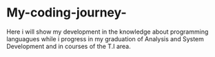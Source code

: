 # My-coding-journey-
Here i will show my development in the knowledge about programming languagues while i progress in my graduation of Analysis and System Development and in courses of the T.I area.
